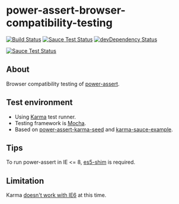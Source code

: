 power-assert-browser-compatibility-testing
==========================================

[![Build Status](https://travis-ci.org/ama-ch/power-assert-browser-compatibility-testing.svg?branch=master)](https://travis-ci.org/ama-ch/power-assert-browser-compatibility-testing)
[![Sauce Test Status](https://saucelabs.com/buildstatus/ama-ch_power-assert)](https://saucelabs.com/u/ama-ch_power-assert)
[![devDependency Status](https://david-dm.org/ama-ch/power-assert-browser-compatibility-testing/dev-status.svg)](https://david-dm.org/ama-ch/power-assert-browser-compatibility-testing#info=devDependencies)

[![Sauce Test Status](https://saucelabs.com/browser-matrix/ama-ch_power-assert.svg)](https://saucelabs.com/u/ama-ch_power-assert)

## About

Browser compatibility testing of [power-assert](https://github.com/twada/power-assert).

## Test environment

* Using [Karma](http://karma-runner.github.io/) test runner.
* Testing framework is [Mocha](http://visionmedia.github.io/mocha/).
* Based on [power-assert-karma-seed](https://github.com/azu/power-assert-karma-seed) and [karma-sauce-example](https://github.com/saucelabs/karma-sauce-example).

## Tips

To run power-assert in IE <= 8, [es5-shim](https://github.com/es-shims/es5-shim) is required.

## Limitation

Karma [doesn't work with IE6](https://github.com/karma-runner/karma/issues/983) at this time.
